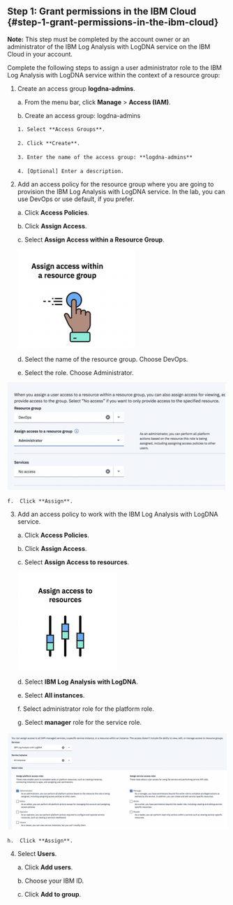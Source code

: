 ## Step 1: Grant permissions in the IBM Cloud {#step-1-grant-permissions-in-the-ibm-cloud}

**Note:** This step must be completed by the account owner or an administrator of the IBM Log Analysis with LogDNA service on the IBM Cloud in your account.

Complete the following steps to assign a user administrator role to the IBM Log Analysis with LogDNA service within the context of a resource group:

1.  Create an access group **logdna-admins**.

    a.  From the menu bar, click **Manage** &gt; **Access (IAM)**.

    b.  Create an access group: logdna-admins  
        
        1. Select **Access Groups**.

        2. Click **Create**.

        3. Enter the name of the access group: **logdna-admins**

        4. [Optional] Enter a description.

2.  Add an access policy for the resource group where you are going to provision the IBM Log Analysis with LogDNA service. In the lab, you can use DevOps or use default, if you prefer.

    a.  Click **Access Policies**.

    b.  Click **Assign Access**.

    c.  Select **Assign Access within a Resource Group**.

    ![image3](../images/logdna_img3.png)

    d.  Select the name of the resource group. Choose DevOps.

    e.  Select the role. Choose Administrator.

![](../images/logdna_img4.png)

    f.  Click **Assign**.

3.  Add an access policy to work with the IBM Log Analysis with LogDNA service.

    a.  Click **Access Policies**.

    b.  Click **Assign Access**.

    c.  Select **Assign Access to resources**.

    ![image5](../images/logdna_img5.png)

    d.  Select **IBM Log Analysis with LogDNA**.

    e.  Select **All instances**.

    f.  Select administrator role for the platform role.

    g.  Select **manager** role for the service role.

![image6](../images/logdna_img6.png)

    h.  Click **Assign**.

4.  Select **Users**.

    a.  Click **Add users**.

    b.  Choose your IBM ID.

    c.  Click **Add to group**.


